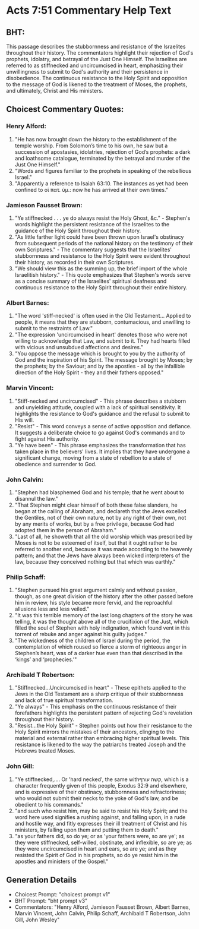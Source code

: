 # Acts 7:51 Commentary Help Text

## BHT:
This passage describes the stubbornness and resistance of the Israelites throughout their history. The commentators highlight their rejection of God's prophets, idolatry, and betrayal of the Just One Himself. The Israelites are referred to as stiffnecked and uncircumcised in heart, emphasizing their unwillingness to submit to God's authority and their persistence in disobedience. The continuous resistance to the Holy Spirit and opposition to the message of God is likened to the treatment of Moses, the prophets, and ultimately, Christ and His ministers.

## Choicest Commentary Quotes:
### Henry Alford:
1. "He has now brought down the history to the establishment of the temple worship. From Solomon’s time to his own, he saw but a succession of apostasies, idolatries, rejection of God’s prophets: a dark and loathsome catalogue, terminated by the betrayal and murder of the Just One Himself."
2. "Words and figures familiar to the prophets in speaking of the rebellious Israel."
3. "Apparently a reference to Isaiah 63:10. The instances as yet had been confined to οἱ πατ. ὑμ.: now he has arrived at their own times."

### Jamieson Fausset Brown:
1. "Ye stiffnecked . . . ye do always resist the Holy Ghost, &c." - Stephen's words highlight the persistent resistance of the Israelites to the guidance of the Holy Spirit throughout their history.
2. "As little farther light could have been thrown upon Israel's obstinacy from subsequent periods of the national history on the testimony of their own Scriptures." - The commentary suggests that the Israelites' stubbornness and resistance to the Holy Spirit were evident throughout their history, as recorded in their own Scriptures.
3. "We should view this as the summing up, the brief import of the whole Israelitish history." - This quote emphasizes that Stephen's words serve as a concise summary of the Israelites' spiritual deafness and continuous resistance to the Holy Spirit throughout their entire history.

### Albert Barnes:
1. "The word 'stiff-necked' is often used in the Old Testament... Applied to people, it means that they are stubborn, contumacious, and unwilling to submit to the restraints of Law."
2. "The expression 'uncircumcised in heart' denotes those who were not willing to acknowledge that Law, and submit to it. They had hearts filled with vicious and unsubdued affections and desires."
3. "You oppose the message which is brought to you by the authority of God and the inspiration of his Spirit. The message brought by Moses; by the prophets; by the Saviour; and by the apostles - all by the infallible direction of the Holy Spirit - they and their fathers opposed."

### Marvin Vincent:
1. "Stiff-necked and uncircumcised" - This phrase describes a stubborn and unyielding attitude, coupled with a lack of spiritual sensitivity. It highlights the resistance to God's guidance and the refusal to submit to His will.
2. "Resist" - This word conveys a sense of active opposition and defiance. It suggests a deliberate choice to go against God's commands and to fight against His authority.
3. "Ye have been" - This phrase emphasizes the transformation that has taken place in the believers' lives. It implies that they have undergone a significant change, moving from a state of rebellion to a state of obedience and surrender to God.

### John Calvin:
1. "Stephen had blasphemed God and his temple; that he went about to disannul the law."
2. "That Stephen might clear himself of both these false slanders, he began at the calling of Abraham, and declareth that the Jews excelled the Gentiles, not of their own nature, not by any right of their own, not by any merits of works, but by a free privilege, because God had adopted them in the person of Abraham."
3. "Last of all, he showeth that all the old worship which was prescribed by Moses is not to be esteemed of itself, but that it ought rather to be referred to another end, because it was made according to the heavenly pattern; and that the Jews have always been wicked interpreters of the law, because they conceived nothing but that which was earthly."

### Philip Schaff:
1. "Stephen pursued his great argument calmly and without passion, though, as one great division of the history after the other passed before him in review, his style became more fervid, and the reproachful allusions less and less veiled."
2. "It was this terrible memory of the last long chapters of the story he was telling, it was the thought above all of the crucifixion of the Just, which filled the soul of Stephen with holy indignation, which found vent in this torrent of rebuke and anger against his guilty judges."
3. "The wickedness of the children of Israel during the period, the contemplation of which roused so fierce a storm of righteous anger in Stephen’s heart, was of a darker hue even than that described in the ‘kings’ and ‘prophecies.’"

### Archibald T Robertson:
1. "Stiffnecked...Uncircumcised in heart" - These epithets applied to the Jews in the Old Testament are a sharp critique of their stubbornness and lack of true spiritual transformation.
2. "Ye always" - This emphasis on the continuous resistance of their forefathers highlights the persistent pattern of rejecting God's revelation throughout their history.
3. "Resist...the Holy Spirit" - Stephen points out how their resistance to the Holy Spirit mirrors the mistakes of their ancestors, clinging to the material and external rather than embracing higher spiritual levels. This resistance is likened to the way the patriarchs treated Joseph and the Hebrews treated Moses.

### John Gill:
1. "Ye stiffnecked,.... Or 'hard necked', the same withקשה עורף, which is a character frequently given of this people, Exodus 32:9 and elsewhere, and is expressive of their obstinacy, stubbornness and refractoriness; who would not submit their necks to the yoke of God's law, and be obedient to his commands."
2. "and such who resist him, may be said to resist his Holy Spirit; and the word here used signifies a rushing against, and falling upon, in a rude and hostile way, and fitly expresses their ill treatment of Christ and his ministers, by falling upon them and putting them to death."
3. "as your fathers did, so do ye; or as 'your fathers were, so are ye'; as they were stiffnecked, self-willed, obstinate, and inflexible, so are ye; as they were uncircumcised in heart and ears, so are ye; and as they resisted the Spirit of God in his prophets, so do ye resist him in the apostles and ministers of the Gospel."


## Generation Details
- Choicest Prompt: "choicest prompt v1"
- BHT Prompt: "bht prompt v3"
- Commentators: "Henry Alford, Jamieson Fausset Brown, Albert Barnes, Marvin Vincent, John Calvin, Philip Schaff, Archibald T Robertson, John Gill, John Wesley"
